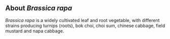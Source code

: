 About *Brassica rapa*
---------------------

*Brassica rapa* is a widely cultivated leaf and root vegetable, with
different strains producing turnips (roots), bok choi, choi sum, chinese
cabbage, field mustard and napa cabbage.
